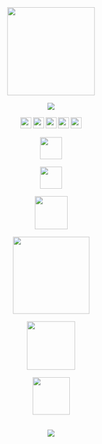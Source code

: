 <div align="center">
  <div>
    <img src="https://files.catbox.moe/mw55ev.png" height="200px"><br>
    <br>
    <img src="https://komarev.com/ghpvc/?username=pawesum&color=lightgrey"><br>
    <br>
    <a href="https://rottingpvppy.straw.page/"><img src="https://files.catbox.moe/htjui1.png" height="25px"></a>  <img src="https://files.catbox.moe/2ng1ri.png" height="25px">  <a><img src="https://files.catbox.moe/ogv6sp.png" height="25px"></a>  <img src="https://files.catbox.moe/2ng1ri.png" height="25px">  <a><img src="https://files.catbox.moe/xi4vx2.png" height="25px"></a><br>
    <br>
    <img src="https://files.catbox.moe/0d8oyw.png" height="50px"><br>
    <br>
    <img src="https://files.catbox.moe/qbnetm.png" height="50px"><br>
    <br>
    <img src="https://files.catbox.moe/dmr1gk.png" height="75px"><br>
    <br>
    <img src="https://files.catbox.moe/226sjw.png" height="175px"><br>
    <br>
    <img src="https://files.catbox.moe/r8o7qv.png" height="110px"><br>
    <br>
    <img src="https://files.catbox.moe/rybydb.png" height="85px"><br>
    <br>
  </div>
  <br>
  <div>
    <img src="https://spotify-github-profile.kittinanx.com/api/view?uid=ofm0zypdx2hk80309arp6jwde&cover_image=true&theme=novatorem&show_offline=false&background_color=121212&interchange=false&bar_color=53b14f&bar_color_cover=true">
  </div>
</div>
